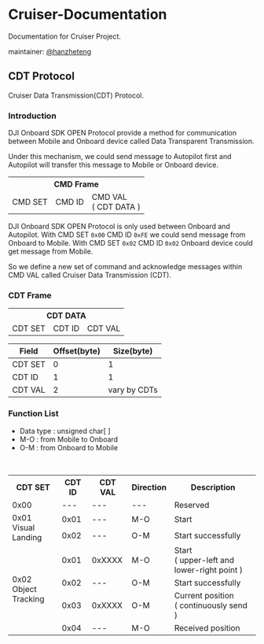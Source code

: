 # Cruiser-Documentation
Documentation for Cruiser Project.

maintainer: [@hanzheteng](https://github.com/hanzheteng)
## CDT Protocol
Cruiser Data Transmission(CDT) Protocol.
### Introduction
DJI Onboard SDK OPEN Protocol provide a method for communication between Mobile and Onboard device called Data Transparent Transmission.

Under this mechanism, we could send message to Autopilot first and Autopilot will transfer this message to Mobile or Onboard device.

<table align="center">
  <tr>
    <th colspan=3>CMD Frame</th>
  </tr>
  <tr>
    <td>CMD SET</td>
    <td>CMD ID</td>
    <td>CMD VAL<br>( CDT DATA )</td>
  </tr>
</table>

DJI Onboard SDK OPEN Protocol is only used between Onboard and Autopilot. With CMD SET `0x00` CMD ID `0xFE` we could send message from Onboard to Mobile. With CMD SET `0x02` CMD ID `0x02` Onboard device could get message from Mobile.

So we define a new set of command and acknowledge messages within CMD VAL called Cruiser Data Transmission (CDT).

### CDT Frame
<table>
  <tr>
    <th colspan=3>CDT DATA</th>
  </tr>
  <tr>
    <td>CDT SET</td>
    <td>CDT ID</td>
    <td>CDT VAL</td>
  </tr>
</table>

| Field   | Offset(byte) | Size(byte)   |
| ------  | ------------ | ------------ |
| CDT SET | 0            | 1            |
| CDT ID  | 1            | 1            |
| CDT VAL | 2            | vary by CDTs |

### Function List
- Data type : unsigned char[ ]
- M-O : from Mobile to Onboard
- O-M : from Onboard to Mobile
<table>
  <tr>
    <th>CDT SET</th>
    <th>CDT ID</th>
    <th>CDT VAL</th>
    <th>Direction</th>
    <th>Description</th>
  </tr>
  <tr>
    <td> 0x00 </td>
    <td> --- </td>
    <td> --- </td>
    <td> --- </td>
    <td> Reserved </td>
  </tr>
  <tr>
    <td rowspan=2>0x01
      <br> Visual Landing </td>
    <td> 0x01 </td>
    <td> --- </td>
    <td> M-O </td>
    <td> Start </td>
  </tr>
  <tr>
    <td> 0x02 </td>
    <td> --- </td>
    <td> O-M </td>
    <td> Start successfully </td>
  </tr>
  <tr>
    <td rowspan=4> 0x02 <br> Object Tracking </td>
    <td> 0x01 </td>
    <td> 0xXXXX </td>
    <td> M-O </td>
    <td> Start <br> ( upper-left and lower-right point ) </td>
  </tr>
  <tr>
    <td> 0x02 </td>
    <td> --- </td>
    <td> O-M </td>
    <td> Start successfully </td>
  </tr>
  <tr>
    <td> 0x03 </td>
    <td> 0xXXXX </td>
    <td> O-M </td>
    <td> Current position <br>( continuously send )</td>
  </tr>
  <tr>
    <td> 0x04 </td>
    <td> --- </td>
    <td> M-O </td>
    <td> Received position </td>
  </tr>
</table>

